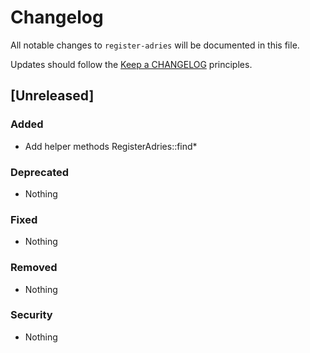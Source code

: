 # Changelog

All notable changes to `register-adries` will be documented in this file.

Updates should follow the [Keep a CHANGELOG](http://keepachangelog.com/) principles.

## [Unreleased]

### Added
- Add helper methods RegisterAdries::find*

### Deprecated
- Nothing

### Fixed
- Nothing

### Removed
- Nothing

### Security
- Nothing
